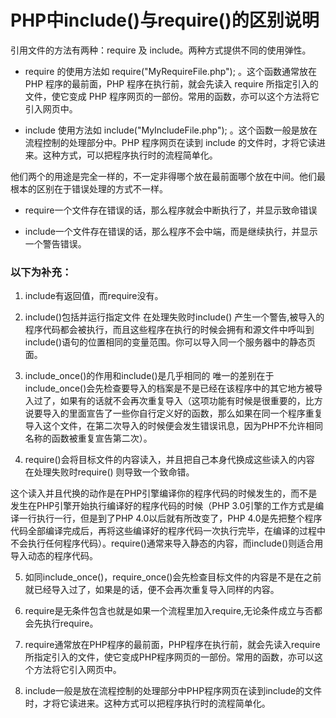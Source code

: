 PHP中include()与require()的区别说明
===================================

引用文件的方法有两种：require 及 include。两种方式提供不同的使用弹性。

* require 的使用方法如 require("MyRequireFile.php"); 。这个函数通常放在 PHP 程序的最前面，PHP 程序在执行前，就会先读入 require 所指定引入的文件，使它变成 PHP 程序网页的一部份。常用的函数，亦可以这个方法将它引入网页中。

* include 使用方法如 include("MyIncludeFile.php"); 。这个函数一般是放在流程控制的处理部分中。PHP 程序网页在读到 include 的文件时，才将它读进来。这种方式，可以把程序执行时的流程简单化。

他们两个的用途是完全一样的，不一定非得哪个放在最前面哪个放在中间。他们最根本的区别在于错误处理的方式不一样。 

* require一个文件存在错误的话，那么程序就会中断执行了，并显示致命错误 

* include一个文件存在错误的话，那么程序不会中端，而是继续执行，并显示一个警告错误。 

### 以下为补充：

1. include有返回值，而require没有。 

2. include()包括并运行指定文件 在处理失败时include() 产生一个警告,被导入的程序代码都会被执行，而且这些程序在执行的时候会拥有和源文件中呼叫到include()语句的位置相同的变量范围。你可以导入同一个服务器中的静态页面。 

3. include\_once()的作用和include()是几乎相同的 
  唯一的差别在于include\_once()会先检查要导入的档案是不是已经在该程序中的其它地方被导入过了，如果有的话就不会再次重复导入（这项功能有时候是很重要的，比方说要导入的里面宣告了一些你自行定义好的函数，那么如果在同一个程序重复导入这个文件，在第二次导入的时候便会发生错误讯息，因为PHP不允许相同名称的函数被重复宣告第二次）。 

4. require()会将目标文件的内容读入，并且把自己本身代换成这些读入的内容 在处理失败时require() 则导致一个致命错。 

  这个读入并且代换的动作是在PHP引擎编译你的程序代码的时候发生的，而不是发生在PHP引擎开始执行编译好的程序代码的时候（PHP 3.0引擎的工作方式是编译一行执行一行，但是到了PHP 4.0以后就有所改变了，PHP 4.0是先把整个程序代码全部编译完成后，再将这些编译好的程序代码一次执行完毕，在编译的过程中不会执行任何程序代码）。require()通常来导入静态的内容，而include()则适合用导入动态的程序代码。 

5. 如同include\_once()，require\_once()会先检查目标文件的内容是不是在之前就已经导入过了，如果是的话，便不会再次重复导入同样的内容。 

5. require是无条件包含也就是如果一个流程里加入require,无论条件成立与否都会先执行require。 

7. require通常放在PHP程序的最前面，PHP程序在执行前，就会先读入require所指定引入的文件，使它变成PHP程序网页的一部份。常用的函数，亦可以这个方法将它引入网页中。 

8. include一般是放在流程控制的处理部分中PHP程序网页在读到include的文件时，才将它读进来。这种方式可以把程序执行时的流程简单化。 
